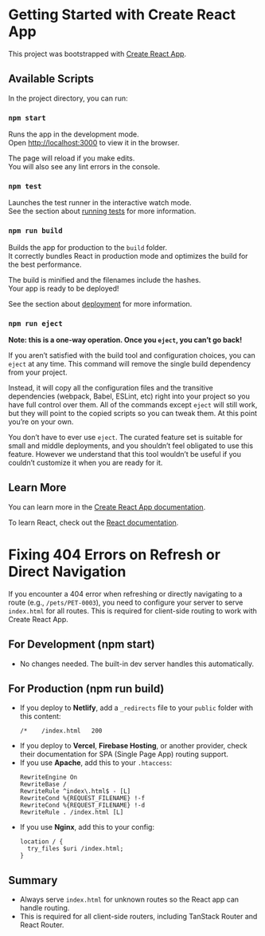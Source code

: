 # Getting Started with Create React App

This project was bootstrapped with [Create React App](https://github.com/facebook/create-react-app).

## Available Scripts

In the project directory, you can run:

### `npm start`

Runs the app in the development mode.\
Open [http://localhost:3000](http://localhost:3000) to view it in the browser.

The page will reload if you make edits.\
You will also see any lint errors in the console.

### `npm test`

Launches the test runner in the interactive watch mode.\
See the section about [running tests](https://facebook.github.io/create-react-app/docs/running-tests) for more information.

### `npm run build`

Builds the app for production to the `build` folder.\
It correctly bundles React in production mode and optimizes the build for the best performance.

The build is minified and the filenames include the hashes.\
Your app is ready to be deployed!

See the section about [deployment](https://facebook.github.io/create-react-app/docs/deployment) for more information.

### `npm run eject`

**Note: this is a one-way operation. Once you `eject`, you can’t go back!**

If you aren’t satisfied with the build tool and configuration choices, you can `eject` at any time. This command will remove the single build dependency from your project.

Instead, it will copy all the configuration files and the transitive dependencies (webpack, Babel, ESLint, etc) right into your project so you have full control over them. All of the commands except `eject` will still work, but they will point to the copied scripts so you can tweak them. At this point you’re on your own.

You don’t have to ever use `eject`. The curated feature set is suitable for small and middle deployments, and you shouldn’t feel obligated to use this feature. However we understand that this tool wouldn’t be useful if you couldn’t customize it when you are ready for it.

## Learn More

You can learn more in the [Create React App documentation](https://facebook.github.io/create-react-app/docs/getting-started).

To learn React, check out the [React documentation](https://reactjs.org/).

# Fixing 404 Errors on Refresh or Direct Navigation

If you encounter a 404 error when refreshing or directly navigating to a route (e.g., `/pets/PET-0003`), you need to configure your server to serve `index.html` for all routes. This is required for client-side routing to work with Create React App.

## For Development (npm start)
- No changes needed. The built-in dev server handles this automatically.

## For Production (npm run build)
- If you deploy to **Netlify**, add a `_redirects` file to your `public` folder with this content:
  ```
  /*    /index.html   200
  ```
- If you deploy to **Vercel**, **Firebase Hosting**, or another provider, check their documentation for SPA (Single Page App) routing support.
- If you use **Apache**, add this to your `.htaccess`:
  ```
  RewriteEngine On
  RewriteBase /
  RewriteRule ^index\.html$ - [L]
  RewriteCond %{REQUEST_FILENAME} !-f
  RewriteCond %{REQUEST_FILENAME} !-d
  RewriteRule . /index.html [L]
  ```
- If you use **Nginx**, add this to your config:
  ```
  location / {
    try_files $uri /index.html;
  }
  ```

## Summary
- Always serve `index.html` for unknown routes so the React app can handle routing.
- This is required for all client-side routers, including TanStack Router and React Router.
